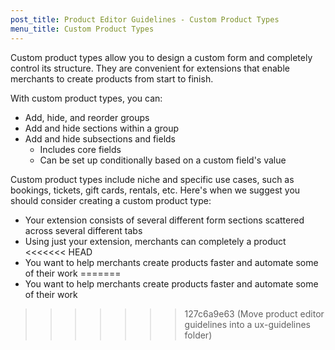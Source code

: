 ```yaml
---
post_title: Product Editor Guidelines - Custom Product Types
menu_title: Custom Product Types
---
```


Custom product types allow you to design a custom form and completely control its structure. They are convenient for extensions that enable merchants to create products from start to finish.

With custom product types, you can:

- Add, hide, and reorder groups
- Add and hide sections within a group
- Add and hide subsections and fields
    - Includes core fields
    - Can be set up conditionally based on a custom field's value

Custom product types include niche and specific use cases, such as bookings, tickets, gift cards, rentals, etc. Here's when we suggest you should consider creating a custom product type:

- Your extension consists of several different form sections scattered across several different tabs
- Using just your extension, merchants can completely a product
<<<<<<< HEAD
- You want to help merchants create products faster and automate some of their work
=======
- You want to help merchants create products faster and automate some of their work
>>>>>>> 127c6a9e63 (Move product editor guidelines into a ux-guidelines folder)
